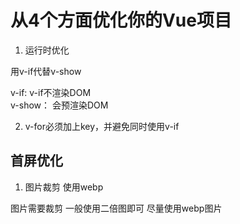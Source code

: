 # 从4个方面优化你的Vue项目  

1. 运行时优化 

用v-if代替v-show

v-if: v-if不渲染DOM  
v-show： 会预渲染DOM

2. v-for必须加上key，并避免同时使用v-if

## 首屏优化 

1. 图片裁剪  使用webp

图片需要裁剪  一般使用二倍图即可
尽量使用webp图片 
